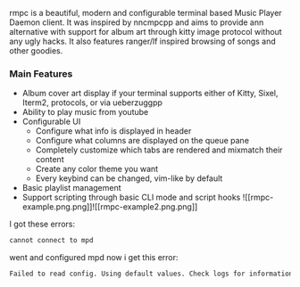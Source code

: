 rmpc is a beautiful, modern and configurable terminal based Music Player Daemon client. It was inspired by nncmpcpp and aims to provide ann alternative with support for album art through kitty image protocol without any ugly hacks. It also features ranger/lf inspired browsing of songs and other goodies. 

### Main Features
- Album cover art display if your terminal supports either of Kitty, Sixel, Iterm2, protocols, or via ueberzuggpp
- Ability to play music from youtube
- Configurable UI
	- Configure what info is displayed in header
	- Configure what columns are displayed on the queue pane
	- Completely customize which tabs are rendered and mixmatch their content
	- Create any color theme you want
	- Every keybind can be changed, vim-like by default
- Basic playlist management
- Support scripting through basic CLI mode and script hooks
![[rmpc-example.png.png]]![[rmpc-example2.png.png]]

I got these errors:
``` zsh
cannot connect to mpd
```
went and configured mpd
now i get this error:
```zsh
Failed to read config. Using default values. Check logs for information.
```
